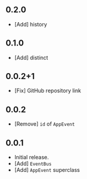 ## 0.2.0

* [Add] history

## 0.1.0

* [Add] distinct

## 0.0.2+1

* [Fix] GitHub repository link

## 0.0.2

* [Remove] `id` of `AppEvent`

## 0.0.1

* Initial release.
* [Add] `EventBus`
* [Add] `AppEvent` superclass
